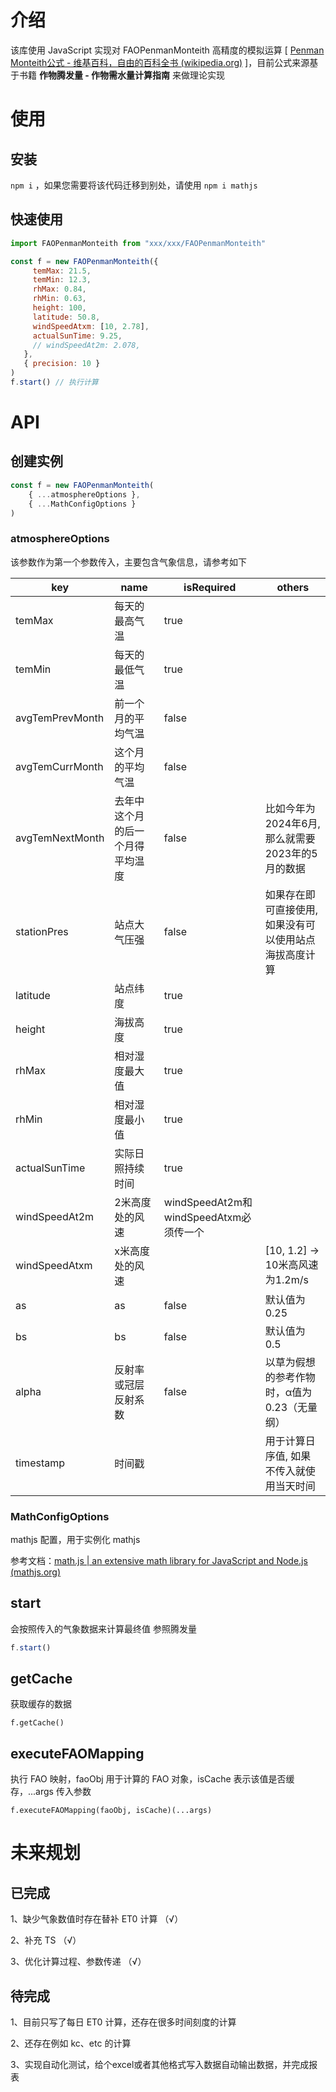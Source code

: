 # 介绍

该库使用 JavaScript 实现对 FAOPenmanMonteith 高精度的模拟运算 [ [Penman Monteith公式 - 维基百科，自由的百科全书 (wikipedia.org)](https://zh.wikipedia.org/wiki/Penman_Monteith公式) ]，目前公式来源基于书籍 **作物腾发量 - 作物需水量计算指南** 来做理论实现



# 使用

## 安装

`npm i` ，如果您需要将该代码迁移到别处，请使用 `npm i mathjs`



## 快速使用

```javascript
import FAOPenmanMonteith from "xxx/xxx/FAOPenmanMonteith"

const f = new FAOPenmanMonteith({
     temMax: 21.5,
     temMin: 12.3,
     rhMax: 0.84,
     rhMin: 0.63,
     height: 100,
     latitude: 50.8,
     windSpeedAtxm: [10, 2.78],
     actualSunTime: 9.25,
     // windSpeedAt2m: 2.078,
   },
   { precision: 10 }
)
f.start() // 执行计算
```



# API

## 创建实例

```javascript
const f = new FAOPenmanMonteith(
	{ ...atmosphereOptions }, 
	{ ...MathConfigOptions }
)
```



### atmosphereOptions

该参数作为第一个参数传入，主要包含气象信息，请参考如下

| key             | name                             | isRequired                             | others                                                 |
| --------------- | -------------------------------- | -------------------------------------- | ------------------------------------------------------ |
| temMax          | 每天的最高气温                   | true                                   |                                                        |
| temMin          | 每天的最低气温                   | true                                   |                                                        |
| avgTemPrevMonth | 前一个月的平均气温               | false                                  |                                                        |
| avgTemCurrMonth | 这个月的平均气温                 | false                                  |                                                        |
| avgTemNextMonth | 去年中这个月的后一个月得平均温度 | false                                  | 比如今年为2024年6月, 那么就需要2023年的5月的数据       |
| stationPres     | 站点大气压强                     | false                                  | 如果存在即可直接使用, 如果没有可以使用站点海拔高度计算 |
| latitude        | 站点纬度                         | true                                   |                                                        |
| height          | 海拔高度                         | true                                   |                                                        |
| rhMax           | 相对湿度最大值                   | true                                   |                                                        |
| rhMin           | 相对湿度最小值                   | true                                   |                                                        |
| actualSunTime   | 实际日照持续时间                 | true                                   |                                                        |
| windSpeedAt2m   | 2米高度处的风速                  | windSpeedAt2m和windSpeedAtxm必须传一个 |                                                        |
| windSpeedAtxm   | x米高度处的风速                  |                                        | [10, 1.2] -> 10米高风速为1.2m/s                        |
| as              | as                               | false                                  | 默认值为0.25                                           |
| bs              | bs                               | false                                  | 默认值为0.5                                            |
| alpha           | 反射率或冠层反射系数             | false                                  | 以草为假想的参考作物时，α值为0.23（无量纲）            |
| timestamp       | 时间戳                           |                                        | 用于计算日序值, 如果不传入就使用当天时间               |



### MathConfigOptions

mathjs 配置，用于实例化 mathjs

参考文档：[math.js | an extensive math library for JavaScript and Node.js (mathjs.org)](https://mathjs.org/docs/core/configuration.html)



## start

会按照传入的气象数据来计算最终值 参照腾发量

```javascript
f.start()
```



## getCache

获取缓存的数据

```
f.getCache()
```



## executeFAOMapping

执行 FAO 映射，faoObj  用于计算的 FAO 对象，isCache 表示该值是否缓存，...args 传入参数

```
f.executeFAOMapping(faoObj, isCache)(...args)
```



# 未来规划

## 已完成

1、缺少气象数值时存在替补 ET0 计算  （√）

2、补充 TS  （√）

3、优化计算过程、参数传递   （√）

## 待完成

1、目前只写了每日 ET0 计算，还存在很多时间刻度的计算

2、还存在例如 kc、etc 的计算

3、实现自动化测试，给个excel或者其他格式写入数据自动输出数据，并完成报表
